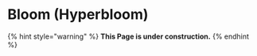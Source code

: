 # Bloom (Hyperbloom)

{% hint style="warning" %}
**This Page is under construction.**
{% endhint %}
